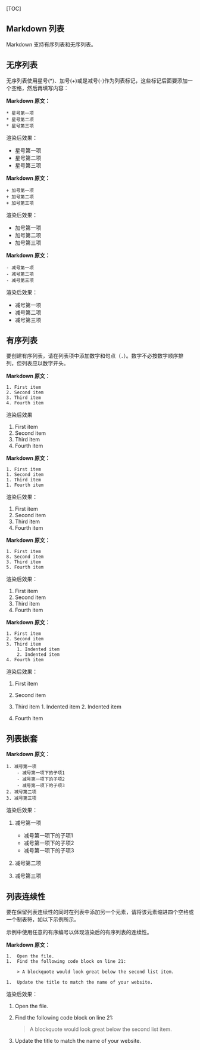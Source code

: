 [TOC]

## Markdown 列表

Markdown 支持有序列表和无序列表。

## 无序列表

无序列表使用星号(\*)、加号(+)或是减号(-)作为列表标记，这些标记后面要添加一个空格，然后再填写内容：

**Markdown 原文：**

```auto
* 星号第一项
* 星号第二项
* 星号第三项
```

渲染后效果：

+   星号第一项
+   星号第二项
+   星号第三项

**Markdown 原文：**

```auto
+ 加号第一项
+ 加号第二项
+ 加号第三项
```

渲染后效果：

+   加号第一项
+   加号第二项
+   加号第三项

**Markdown 原文：**

```auto
- 减号第一项
- 减号第二项
- 减号第三项
```

渲染后效果：

+   减号第一项
+   减号第二项
+   减号第三项

## 有序列表

要创建有序列表，请在列表项中添加数字和句点（`.`）。数字不必按数字顺序排列，但列表应以数字开头。

**Markdown 原文：**

```auto
1. First item
2. Second item
3. Third item
4. Fourth item
```

渲染后效果

1.  First item
2.  Second item
3.  Third item
4.  Fourth item

**Markdown 原文：**

```auto
1. First item
1. Second item
1. Third item
1. Fourth item
```

渲染后效果：

1.  First item
2.  Second item
3.  Third item
4.  Fourth item

**Markdown 原文：**

```auto
1. First item
8. Second item
3. Third item
5. Fourth item
```

渲染后效果：

1.  First item
2.  Second item
3.  Third item
4.  Fourth item

**Markdown 原文：**

```auto
1. First item
2. Second item
3. Third item
    1. Indented item
    2. Indented item
4. Fourth item
```

渲染后效果：

1.  First item
2.  Second item
3.  Third item 1. Indented item 2. Indented item

4.  Fourth item

## 列表嵌套

**Markdown 原文：**

```auto
1. 减号第一项
    - 减号第一项下的子项1
    - 减号第一项下的子项2
    - 减号第一项下的子项3
2. 减号第二项
3. 减号第三项
```

渲染后效果：

1.  减号第一项

    +   减号第一项下的子项1
    +   减号第一项下的子项2
    +   减号第一项下的子项3
2.  减号第二项

3.  减号第三项

## 列表连续性

要在保留列表连续性的同时在列表中添加另一个元素，请将该元素缩进四个空格或一个制表符，如以下示例所示。

示例中使用任意的有序编号以体现渲染后的有序列表的连续性。

**Markdown 原文：**

```auto
1.  Open the file.
1.  Find the following code block on line 21:

    > A blockquote would look great below the second list item.

1.  Update the title to match the name of your website.
```

渲染后效果：

1.  Open the file.
2.  Find the following code block on line 21:

    > A blockquote would look great below the second list item.

3.  Update the title to match the name of your website.
